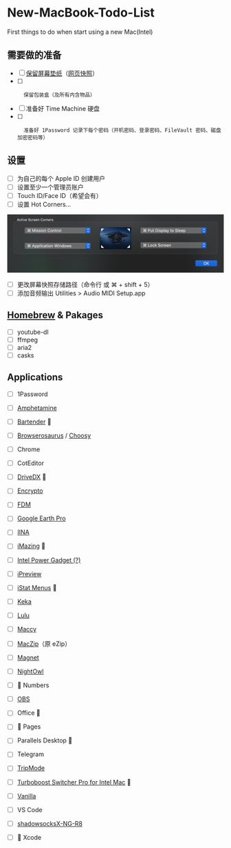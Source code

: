 # New-MacBook-Todo-List
First things to do when start using a new Mac(Intel)

## 需要做的准备
- [ ] 	[保留屏幕垫纸](https://www.ifanr.com/574157)（[网页快照](https://web.archive.org/web/20180605044725/https://www.ifanr.com/574157)）
- [ ]		保留包装盒（及所有内含物品）
- [ ] 	准备好 Time Machine 硬盘
- [ ]		准备好 1Password 记录下每个密码（开机密码、登录密码、FileVault 密码、磁盘加密密码等）

## 设置
- [ ] 为自己的每个 Apple ID 创建用户
- [ ] 设置至少一个管理员账户
- [ ] Touch ID/Face ID（希望会有）
- [ ] 设置 Hot Corners...
<img src="images/Screen_Shot_2020-11-28_at_12.50.27_AM.png" width="694" >

- [ ] 更改屏幕快照存储路径（命令行 或 ⌘ + shift + 5）
- [ ] 添加音频输出 Utilities > Audio MIDI Setup.app

## [Homebrew](https://brew.sh) & Pakages
- [ ] youtube-dl
- [ ] ffmpeg
- [ ] aria2
- [ ] casks

## Applications
- [ ]	1Password
- [ ]	[Amphetamine](https://apps.apple.com/us/app/amphetamine/id937984704?mt=12) 
- [ ]	[Bartender](https://www.macbartender.com/) 🔑
- [ ]	[Browserosaurus](https://browserosaurus.com/) / [Choosy](https://www.choosyosx.com)
- [ ]	Chrome
- [ ]	CotEditor
- [ ]	[DriveDX](https://binaryfruit.com/drivedx) 🔑
- [ ]	[Encrypto](https://apps.apple.com/cn/app/encrypto-secure-your-files/id935235287?l=en&mt=12) 
- [ ]	[FDM](https://www.freedownloadmanager.org/download-fdm-for-mac.htm)
- [ ]	[Google Earth Pro](https://www.google.com/earth/versions/#earth-pro)
- [ ]	[IINA](https://iina.io/)
- [ ]	[iMazing](https://imazing.com/) 🔑
- [ ]	[Intel Power Gadget (?)](https://software.intel.com/en-us/articles/intel-power-gadget)
- [ ]	[iPreview](https://findergg.com)
- [ ]	[iStat Menus](https://bjango.com/mac/istatmenus/) 🔑
- [ ]	[Keka](https://www.keka.io/)
- [ ]	[Lulu](https://www.objective-see.com/products/lulu.html)
- [ ]	[Maccy](https://maccy.app)
- [ ]	[MacZip](https://ezip.awehunt.com/?locale=zh-CN)（原 eZip）
- [ ]	[Magnet](https://apps.apple.com/us/app/magnet/id441258766?mt=12)
- [ ]	[NightOwl](https://nightowl.kramser.xyz/)
- [ ]	 Numbers
- [ ]	[OBS](https://obsproject.com/)
- [ ]	Office 🔑
- [ ]	 Pages
- [ ]	Parallels Desktop 🔑
- [ ]	Telegram
- [ ]	[TripMode](https://tripmode.ch)
- [ ]	[Turboboost Switcher Pro for Intel Mac](https://gumroad.com/l/YeBQUF) 🔑
- [ ]	[Vanilla](https://matthewpalmer.net/vanilla/)
- [ ]	VS Code
- [ ]	[shadowsocksX-NG-R8](https://github.com/qinyuhang/ShadowsocksX-NG-R/releases)
- [ ]	 Xcode





